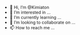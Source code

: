 - 👋 Hi, I’m @Kimiaton
- 👀 I’m interested in ...
- 🌱 I’m currently learning ...
- 💞️ I’m looking to collaborate on ...
- 📫 How to reach me ...

<!---
Kimiaton/Kimiaton is a ✨ special ✨ repository because its `README.md` (this file) appears on your GitHub profile.
You can click the Preview link to take a look at your changes.
--->
